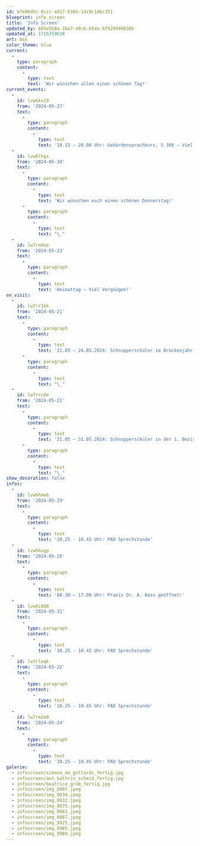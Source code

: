 ```yaml
---
id: b7e06d5c-0ccc-4d17-b365-14c9c14bc351
blueprint: info_screen
title: 'Info Screen'
updated_by: 685e5b8a-1ba7-40cb-b5da-6f92d040030b
updated_at: 1716359638
art: box
color_theme: blue
current:
  -
    type: paragraph
    content:
      -
        type: text
        text: 'Wir wünschen allen einen schönen Tag!'
current_events:
  -
    id: lvw6kx19
    from: '2024-05-27'
    text:
      -
        type: paragraph
        content:
          -
            type: text
            text: '18.15 – 20.00 Uhr: Gebärdensprachkurs, S 308 – Viel Vergnügen!'
  -
    id: lvw6lhgs
    from: '2024-05-30'
    text:
      -
        type: paragraph
        content:
          -
            type: text
            text: 'Wir wünschen euch einen schönen Donnerstag!'
      -
        type: paragraph
        content:
          -
            type: text
            text: "\_"
  -
    id: lw7rn0oe
    from: '2024-05-23'
    text:
      -
        type: paragraph
        content:
          -
            type: text
            text: 'Heimattag – Viel Vergnügen!'
on_visit:
  -
    id: lw7rr3kk
    from: '2024-05-21'
    text:
      -
        type: paragraph
        content:
          -
            type: text
            text: '21.05 – 24.05.2024: Schnupperschüler im Brückenjahr – Herzlich willkommen!'
      -
        type: paragraph
        content:
          -
            type: text
            text: "\_"
  -
    id: lw7rrc0e
    from: '2024-05-21'
    text:
      -
        type: paragraph
        content:
          -
            type: text
            text: '21.05 – 31.05.2024: Schnupperschüler in der 1. Bezirksschule b, Chlini Gigante – Herzlich willkommen!'
      -
        type: paragraph
        content:
          -
            type: text
            text: "\_"
show_decoration: false
infos:
  -
    id: lvw6hmwb
    from: '2024-05-29'
    text:
      -
        type: paragraph
        content:
          -
            type: text
            text: '10.25 - 10.45 Uhr: PAD Sprechstunde'
  -
    id: lvw6hugp
    from: '2024-05-28'
    text:
      -
        type: paragraph
        content:
          -
            type: text
            text: '08.30 – 17.00 Uhr: Praxis Dr. A. Bass geöffnet!'
  -
    id: lvw6i8d0
    from: '2024-05-31'
    text:
      -
        type: paragraph
        content:
          -
            type: text
            text: '10.25 - 10.45 Uhr: PAD Sprechstunde'
  -
    id: lw7rlwqk
    from: '2024-05-22'
    text:
      -
        type: paragraph
        content:
          -
            type: text
            text: '10.25 - 10.45 Uhr: PAD Sprechstunde'
  -
    id: lw7rm2e0
    from: '2024-05-24'
    text:
      -
        type: paragraph
        content:
          -
            type: text
            text: '10.25 - 10.45 Uhr: PAD Sprechstunde'
galerie:
  - infoscreen/simona_de_gottardi_fertig.jpg
  - infoscreen/ann_kathrin_schmid_fertig.jpg
  - infoscreen/beatrice_grob_fertig.jpg
  - infoscreen/img_0007.jpeg
  - infoscreen/img_0030.jpeg
  - infoscreen/img_0032.jpeg
  - infoscreen/img_0075.jpeg
  - infoscreen/img_0081.jpeg
  - infoscreen/img_0087.jpeg
  - infoscreen/img_9925.jpeg
  - infoscreen/img_9985.jpeg
  - infoscreen/img_9989.jpeg
---
```

